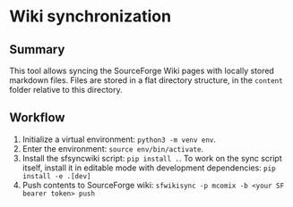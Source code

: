 # Wiki synchronization

## Summary
This tool allows syncing the SourceForge Wiki pages with locally stored markdown files.
Files are stored in a flat directory structure, in the `content` folder relative to this directory.

## Workflow
1. Initialize a virtual environment: `python3 -m venv env`.
2. Enter the environment: `source env/bin/activate`.
3. Install the sfsyncwiki script: `pip install .`. To work on the sync script itself, install it in editable mode with development dependencies: `pip install -e .[dev]`
4. Push contents to SourceForge wiki: `sfwikisync -p mcomix -b <your SF bearer token> push`
